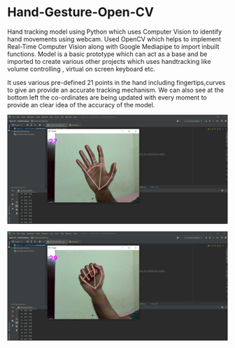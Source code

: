 # Hand-Gesture-Open-CV
Hand tracking model using Python which uses Computer Vision to identify hand movements using webcam.
Used OpenCV which helps to implement Real-Time Computer Vision along with Google Mediapipe to import
inbuilt functions.
Model is a basic prototype which can act as a base and be imported to create various other projects which uses
handtracking like volume controlling , virtual on screen keyboard etc.

It uses various pre-defined 21 points in the hand including fingertips,curves to give an provide an accurate tracking mechanism.
We can also see at the bottom left the co-ordinates are being updated with every moment to provide an clear idea of the accuracy of the model.

![](screenshots/Screenshot%20(4424)%20(1).png)

![](screenshots/Screenshot%20(4423)%20(1).png)
